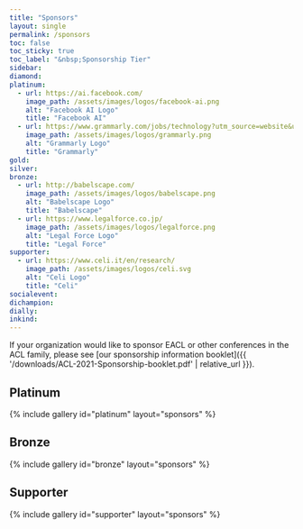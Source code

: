 ```yaml
---
title: "Sponsors"
layout: single
permalink: /sponsors
toc: false
toc_sticky: true
toc_label: "&nbsp;Sponsorship Tier"
sidebar:
diamond:
platinum:
  - url: https://ai.facebook.com/
    image_path: /assets/images/logos/facebook-ai.png
    alt: "Facebook AI Logo"
    title: "Facebook AI"
  - url: https://www.grammarly.com/jobs/technology?utm_source=website&utm_medium=logo&utm_campaign=eacl_sponsors
    image_path: /assets/images/logos/grammarly.png
    alt: "Grammarly Logo"
    title: "Grammarly"
gold:
silver:
bronze:
  - url: http://babelscape.com/
    image_path: /assets/images/logos/babelscape.png
    alt: "Babelscape Logo"
    title: "Babelscape"
  - url: https://www.legalforce.co.jp/
    image_path: /assets/images/logos/legalforce.png
    alt: "Legal Force Logo"
    title: "Legal Force"
supporter:
  - url: https://www.celi.it/en/research/
    image_path: /assets/images/logos/celi.svg
    alt: "Celi Logo"
    title: "Celi"
socialevent:
dichampion:
dially:
inkind:
---
```


If your organization would like to sponsor EACL or other conferences in the ACL family, please see [our sponsorship information booklet]({{ '/downloads/ACL-2021-Sponsorship-booklet.pdf' | relative_url }}).

## Platinum

{% include gallery id="platinum" layout="sponsors" %}

## Bronze

{% include gallery id="bronze" layout="sponsors" %}

## Supporter

{% include gallery id="supporter" layout="sponsors" %}